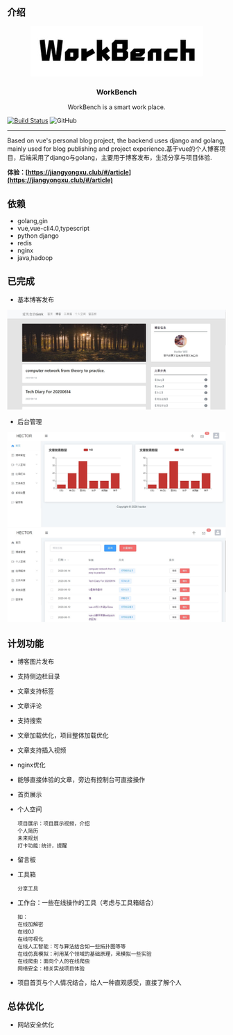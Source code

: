 ## 介绍
<p align="center">
	<a href="jiangyongxu.club"><img alt="logo" src="./images/logo/logo1.jpg"/></a>
	<h3 align="center">WorkBench</h3>
	<p align="center">WorkBench is a smart work place.</p>
</p>


[![Build Status](https://dev.azure.com/1830500370/workbench/_apis/build/status/Frontend?branchName=master)](https://dev.azure.com/1830500370/workbench/_build/latest?definitionId=10&branchName=master)
![GitHub](https://img.shields.io/github/license/hectorwill/workbench)

------

 Based on vue's personal blog project, the backend uses django and golang, mainly used for blog publishing and project experience.基于vue的个人博客项目，后端采用了django与golang，主要用于博客发布，生活分享与项目体验.

**体验：[https://jiangyongxu.club/#/article](https://jiangyongxu.club/#/article)**


## 依赖
+ golang,gin
+ vue,vue-cli4.0,typescript
+ python django
+ redis
+ nginx
+ java,hadoop


## 已完成

+ 基本博客发布

![frontedn](./images/screenshots/frontend.jpg)

+ 后台管理

![backend](./images/screenshots/backend1.jpg)
![backend](./images/screenshots/backend2.jpg)
## 计划功能

+ 博客图片发布
+ 支持侧边栏目录
+ 文章支持标签
+ 文章评论
+ 支持搜索
+ 文章加载优化，项目整体加载优化
+ 文章支持插入视频
+ nginx优化
+ 能够直接体验的文章，旁边有控制台可直接操作

+ 首页展示

+ 个人空间

  ```
  项目展示：项目展示视频，介绍
  个人简历
  未来规划
  打卡功能:统计，提醒
  ```

+ 留言板

+ 工具箱

  ```
  分享工具
  ```

+ 工作台：一些在线操作的工具（考虑与工具箱结合）

  ```
  如：
  在线加解密
  在线OJ
  在线可视化
  在线人工智能：可与算法结合如一些拓扑图等等
  在线仿真模拟：利用某个领域的基础原理，来模拟一些实验
  在线爬虫：面向个人的在线爬虫
  网络安全：相关实战项目体验
  ```

+ 项目首页与个人情况结合，给人一种直观感受，直接了解个人

## 总体优化

+ 网站安全优化

